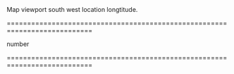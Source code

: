 <!--**
/*-------------------------------------------
    Auto-generated file. Do not modify.
-------------------------------------------

**-->
<!--d-->Map viewport south west location longtitude.<!--/d-->
===========================================================================
<!--hidden--><!--/hidden-->
<!--type-->number<!--/type-->
===========================================================================

<!--shortDescription-->

<!--/shortDescription-->

<!--fullDescription-->

<!--/fullDescription-->